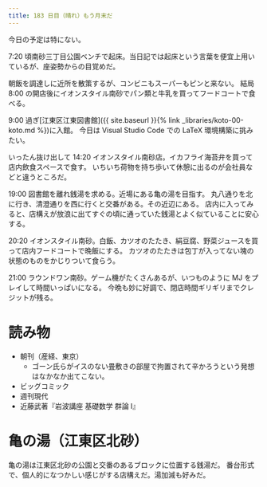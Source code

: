 ```yaml
---
title: 183 日目（晴れ）もう月末だ
---
```


今日の予定は特にない。

7:20 頃南砂三丁目公園ベンチで起床。当日記では起床という言葉を便宜上用いているが、座姿勢からの目覚めだ。

朝飯を調達しに近所を散策するが、コンビニもスーパーもピンと来ない。
結局 8:00 の開店後にイオンスタイル南砂でパン類と牛乳を買ってフードコートで食べる。

9:00 過ぎ[江東区江東図書館]({{ site.baseurl }}{% link _libraries/koto-00-koto.md %})に入館。
今日は Visual Studio Code での LaTeX 環境構築に挑みたい。

いったん抜け出して 14:20 イオンスタイル南砂店。イカフライ海苔弁を買って店内飲食スペースで食す。
いちいち荷物を持ち歩いて休憩に出るのが会社員などと違うところだ。

19:00 図書館を離れ銭湯を求める。近場にある亀の湯を目指す。
丸八通りを北に行き、清澄通りを西に行くと交番がある。その近辺にある。
店内に入ってみると、店構えが放浪に出てすぐの頃に通っていた銭湯とよく似ていることに安心する。

20:20 イオンスタイル南砂。白飯、カツオのたたき、絹豆腐、野菜ジュースを買って店内フードコートで晩飯にする。
カツオのたたきは包丁が入ってない塊の状態のものをかじりついて食らう。

21:00 ラウンドワン南砂。ゲーム機がたくさんあるが、いつものように MJ をプレイして時間いっぱいになる。
今晩も妙に好調で、閉店時間ギリギリまでクレジットが残る。

# 読み物

* 朝刊（産経、東京）
  * ゴーン氏らがイスのない畳敷きの部屋で拘置されて辛かろうという発想はなかなか出てこない。
* ビッグコミック
* 週刊現代
* 近藤武著『岩波講座 基礎数学 群論 I』

# 亀の湯（江東区北砂）

亀の湯は江東区北砂の公園と交番のあるブロックに位置する銭湯だ。
番台形式で、個人的になつかしい感じがする店構えだ。湯加減も好みだ。
